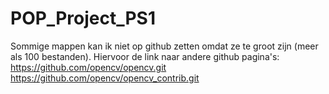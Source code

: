 # POP_Project_PS1
Sommige mappen kan ik niet op github zetten omdat ze te groot zijn (meer als 100 bestanden). Hiervoor de link naar andere github pagina's:
https://github.com/opencv/opencv.git
https://github.com/opencv/opencv_contrib.git

